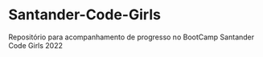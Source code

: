 # Santander-Code-Girls
Repositório para acompanhamento de progresso no BootCamp Santander Code Girls 2022
